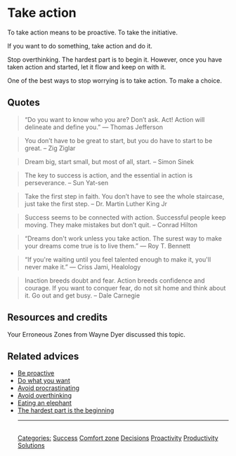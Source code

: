 # Take action

To take action means to be proactive. To take the initiative.

If you want to do something, take action and do it.

Stop overthinking. The hardest part is to begin it. However, once you have taken action and started, let it flow and keep on with it.

One of the best ways to stop worrying is to take action. To make a choice.

## Quotes

> “Do you want to know who you are? Don’t ask. Act! Action will delineate and define you.” ― Thomas Jefferson

> You don’t have to be great to start, but you do have to start to be great. – Zig Ziglar

> Dream big, start small, but most of all, start. – Simon Sinek

> The key to success is action, and the essential in action is perseverance. – Sun Yat-sen

> Take the first step in faith. You don’t have to see the whole staircase, just take the first step. – Dr. Martin Luther King Jr

> Success seems to be connected with action. Successful people keep moving. They make mistakes but don’t quit. – Conrad Hilton

> “Dreams don't work unless you take action. The surest way to make your dreams come true is to live them.” ― Roy T. Bennett

> “If you're waiting until you feel talented enough to make it, you'll never make it.” ― Criss Jami, Healology

> Inaction breeds doubt and fear. Action breeds confidence and courage. If you want to conquer fear, do not sit home and think about it. Go out and get busy. – Dale Carnegie

## Resources and credits

Your Erroneous Zones from Wayne Dyer discussed this topic.

## Related advices

- [Be proactive](../Be%20proactive/index.md)
- [Do what you want](../Do%20what%20you%20want/index.md)
- [Avoid procrastinating](../Avoid%20procrastinating/index.md)
- [Avoid overthinking](../Avoid%20overthinking/index.md)
- [Eating an elephant](../Eating%20an%20elephant/index.md)
- [The hardest part is the beginning](../The%20hardest%20part%20is%20the%20beginning/index.md) <hr/><br/>[Categories:](../Categories/index.md) [Success](../Categories/Success.md) [Comfort zone](../Categories/Comfort%20zone.md) [Decisions](../Categories/Decisions.md) [Proactivity](../Categories/Proactivity.md) [Productivity](../Categories/Productivity.md) [Solutions](../Categories/Solutions.md)